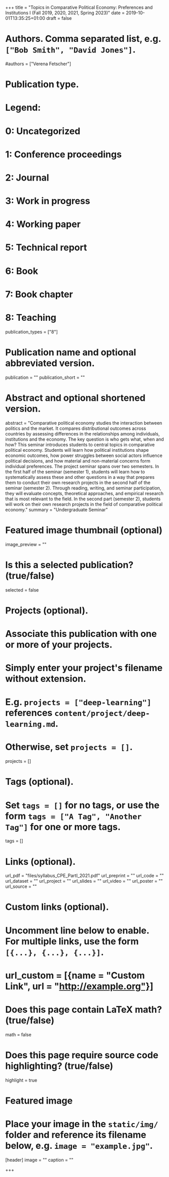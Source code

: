 +++
title = "Topics in Comparative Political Economy: Preferences and Institutions I (Fall 2019, 2020, 2021, Spring 2023)"
date = 2019-10-01T13:35:25+01:00
draft = false

# Authors. Comma separated list, e.g. `["Bob Smith", "David Jones"]`.
#authors = ["Verena Fetscher"]

# Publication type.
# Legend:
#  0: Uncategorized
#  1: Conference proceedings
#  2: Journal
#  3: Work in progress
#  4: Working paper
#  5: Technical report
#  6: Book
#  7: Book chapter
#  8: Teaching
publication_types = ["8"]

# Publication name and optional abbreviated version.
publication = ""
publication_short = ""

# Abstract and optional shortened version.
abstract = "Comparative political economy studies the interaction between politics and the market. It compares distributional outcomes across countries by assessing differences in the relationships among individuals, institutions and the economy. The key question is who gets what, when and how? This seminar introduces students to central topics in comparative political economy. Students will learn how political institutions shape economic outcomes, how power struggles between social actors influence political decisions, and how material and non-material concerns form individual preferences. The project seminar spans over two semesters. In the first half of the seminar (semester 1), students will learn how to systematically assess these and other questions in a way that prepares them to conduct their own research projects in the second half of the seminar (semester 2). Through reading, writing, and seminar participation, they will evaluate concepts, theoretical approaches, and empirical research that is most relevant to the field. In the second part (semester 2), students will work on their own research projects in the field of comparative political economy."
summary = "Undergraduate Seminar"

# Featured image thumbnail (optional)
image_preview = ""

# Is this a selected publication? (true/false)
selected = false

# Projects (optional).
#   Associate this publication with one or more of your projects.
#   Simply enter your project's filename without extension.
#   E.g. `projects = ["deep-learning"]` references `content/project/deep-learning.md`.
#   Otherwise, set `projects = []`.
projects = []

# Tags (optional).
#   Set `tags = []` for no tags, or use the form `tags = ["A Tag", "Another Tag"]` for one or more tags.
tags = []

# Links (optional).
url_pdf = "files/syllabus_CPE_PartI_2021.pdf"
url_preprint = ""
url_code = ""
url_dataset = ""
url_project = ""
url_slides = ""
url_video = ""
url_poster = ""
url_source = ""

# Custom links (optional).
#   Uncomment line below to enable. For multiple links, use the form `[{...}, {...}, {...}]`.
# url_custom = [{name = "Custom Link", url = "http://example.org"}]

# Does this page contain LaTeX math? (true/false)
math = false

# Does this page require source code highlighting? (true/false)
highlight = true

# Featured image
# Place your image in the `static/img/` folder and reference its filename below, e.g. `image = "example.jpg"`.
[header]
image = ""
caption = ""

+++

